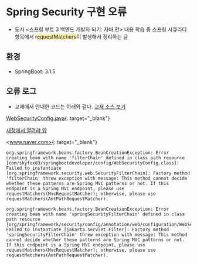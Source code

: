 # Spring Security 구현 오류
- 도서 <스프링 부트 3 백엔드 개발자 되기: 자바 편> 내용 학습 중 스프링 시큐리티 항목에서 <span style="background-color:#fff5b1">requestMatchers</span>이 발생해서 정리하는 글

## 환경
- SpringBoot: 3.1.5

## 오류 로그
- 교재에서 안내한 코드는 아래와 같다.
<a href="https://github.com/shinsunyoung/springboot-developer/blob/8a0841c499848f03828932fdd0e21bc1660d79f5/chapter8/src/main/java/me/shinsunyoung/springbootdeveloper/config/WebSecurityConfig.java#L30" target="_blank">교재 소스 보기</a>

[WebSecurityConfig.java](https://github.com/shinsunyoung/springboot-developer/blob/8a0841c499848f03828932fdd0e21bc1660d79f5/chapter8/src/main/java/me/shinsunyoung/springbootdeveloper/config/WebSecurityConfig.java#L30){: target="_blank"}

<a href="https://google.com" target="_blank">새창에서 열려랴 얍</a>

<www.naver.com>{: target="_blank"}


```
org.springframework.beans.factory.BeanCreationException: Error creating bean with name 'filterChain' defined in class path resource [com/skyfox83/springbootdeveloper/config/WebSecurityConfig.class]: Failed to instantiate [org.springframework.security.web.SecurityFilterChain]: Factory method 'filterChain' threw exception with message: This method cannot decide whether these patterns are Spring MVC patterns or not. If this endpoint is a Spring MVC endpoint, please use requestMatchers(MvcRequestMatcher); otherwise, please use requestMatchers(AntPathRequestMatcher).
```

```
org.springframework.beans.factory.BeanCreationException: Error creating bean with name 'springSecurityFilterChain' defined in class path resource [org/springframework/security/config/annotation/web/configuration/WebSecurityConfiguration.class]: Failed to instantiate [jakarta.servlet.Filter]: Factory method 'springSecurityFilterChain' threw exception with message: This method cannot decide whether these patterns are Spring MVC patterns or not. If this endpoint is a Spring MVC endpoint, please use requestMatchers(MvcRequestMatcher); otherwise, please use requestMatchers(AntPathRequestMatcher).
```

